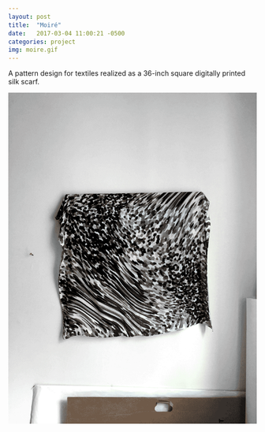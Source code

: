 ```yaml
---
layout: post
title:  "Moiré"
date:   2017-03-04 11:00:21 -0500
categories: project
img: moire.gif
---
```


A pattern design for textiles realized as a 36-inch square digitally printed silk scarf.

<div class="post-content"><img src="/img/scarf.gif"></div>
